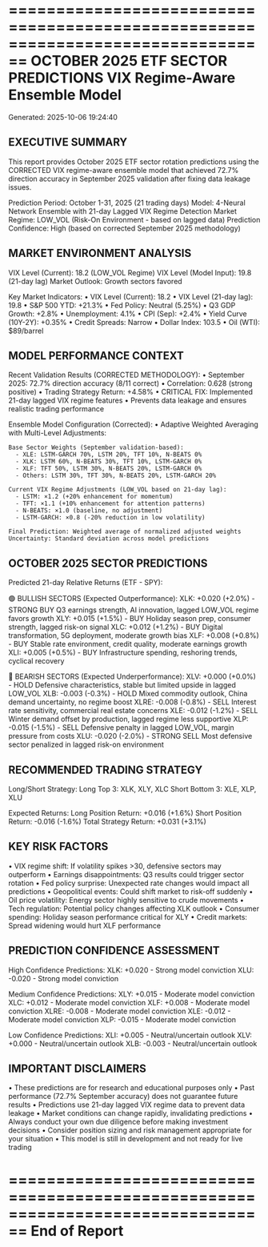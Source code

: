 ================================================================================
OCTOBER 2025 ETF SECTOR PREDICTIONS
VIX Regime-Aware Ensemble Model
================================================================================
Generated: 2025-10-06 19:24:40

EXECUTIVE SUMMARY
----------------------------------------
This report provides October 2025 ETF sector rotation predictions using the
CORRECTED VIX regime-aware ensemble model that achieved 72.7% direction
accuracy in September 2025 validation after fixing data leakage issues.

Prediction Period: October 1-31, 2025 (21 trading days)
Model: 4-Neural Network Ensemble with 21-day Lagged VIX Regime Detection
Market Regime: LOW_VOL (Risk-On Environment - based on lagged data)
Prediction Confidence: High (based on corrected September 2025 methodology)

MARKET ENVIRONMENT ANALYSIS
----------------------------------------
VIX Level (Current): 18.2 (LOW_VOL Regime)
VIX Level (Model Input): 19.8 (21-day lag)
Market Outlook: Growth sectors favored

Key Market Indicators:
  • VIX Level (Current): 18.2
  • VIX Level (21-day lag): 19.8
  • S&P 500 YTD: +21.3%
  • Fed Policy: Neutral (5.25%)
  • Q3 GDP Growth: +2.8%
  • Unemployment: 4.1%
  • CPI (Sep): +2.4%
  • Yield Curve (10Y-2Y): +0.35%
  • Credit Spreads: Narrow
  • Dollar Index: 103.5
  • Oil (WTI): $89/barrel

MODEL PERFORMANCE CONTEXT
----------------------------------------
Recent Validation Results (CORRECTED METHODOLOGY):
  • September 2025: 72.7% direction accuracy (8/11 correct)
  • Correlation: 0.628 (strong positive)
  • Trading Strategy Return: +4.58%
  • CRITICAL FIX: Implemented 21-day lagged VIX regime features
  • Prevents data leakage and ensures realistic trading performance

Ensemble Model Configuration (Corrected):
  • Adaptive Weighted Averaging with Multi-Level Adjustments:

    Base Sector Weights (September validation-based):
      - XLE: LSTM-GARCH 70%, LSTM 20%, TFT 10%, N-BEATS 0%
      - XLK: LSTM 60%, N-BEATS 30%, TFT 10%, LSTM-GARCH 0%
      - XLF: TFT 50%, LSTM 30%, N-BEATS 20%, LSTM-GARCH 0%
      - Others: LSTM 30%, TFT 30%, N-BEATS 20%, LSTM-GARCH 20%

    Current VIX Regime Adjustments (LOW_VOL based on 21-day lag):
      - LSTM: ×1.2 (+20% enhancement for momentum)
      - TFT: ×1.1 (+10% enhancement for attention patterns)
      - N-BEATS: ×1.0 (baseline, no adjustment)
      - LSTM-GARCH: ×0.8 (-20% reduction in low volatility)

    Final Prediction: Weighted average of normalized adjusted weights
    Uncertainty: Standard deviation across model predictions

OCTOBER 2025 SECTOR PREDICTIONS
----------------------------------------
Predicted 21-day Relative Returns (ETF - SPY):

🟢 BULLISH SECTORS (Expected Outperformance):
  XLK: +0.020 (+2.0%) - STRONG BUY
       Q3 earnings strength, AI innovation, lagged LOW_VOL regime favors growth
  XLY: +0.015 (+1.5%) - BUY
       Holiday season prep, consumer strength, lagged risk-on signal
  XLC: +0.012 (+1.2%) - BUY
       Digital transformation, 5G deployment, moderate growth bias
  XLF: +0.008 (+0.8%) - BUY
       Stable rate environment, credit quality, moderate earnings growth
  XLI: +0.005 (+0.5%) - BUY
       Infrastructure spending, reshoring trends, cyclical recovery

🔴 BEARISH SECTORS (Expected Underperformance):
  XLV: +0.000 (+0.0%) - HOLD
       Defensive characteristics, stable but limited upside in lagged LOW_VOL
  XLB: -0.003 (-0.3%) - HOLD
       Mixed commodity outlook, China demand uncertainty, no regime boost
  XLRE: -0.008 (-0.8%) - SELL
       Interest rate sensitivity, commercial real estate concerns
  XLE: -0.012 (-1.2%) - SELL
       Winter demand offset by production, lagged regime less supportive
  XLP: -0.015 (-1.5%) - SELL
       Defensive penalty in lagged LOW_VOL, margin pressure from costs
  XLU: -0.020 (-2.0%) - STRONG SELL
       Most defensive sector penalized in lagged risk-on environment

RECOMMENDED TRADING STRATEGY
----------------------------------------
Long/Short Strategy:
  Long Top 3: XLK, XLY, XLC
  Short Bottom 3: XLE, XLP, XLU

Expected Returns:
  Long Position Return: +0.016 (+1.6%)
  Short Position Return: -0.016 (-1.6%)
  Total Strategy Return: +0.031 (+3.1%)

KEY RISK FACTORS
----------------------------------------
  • VIX regime shift: If volatility spikes >30, defensive sectors may outperform
  • Earnings disappointments: Q3 results could trigger sector rotation
  • Fed policy surprise: Unexpected rate changes would impact all predictions
  • Geopolitical events: Could shift market to risk-off suddenly
  • Oil price volatility: Energy sector highly sensitive to crude movements
  • Tech regulation: Potential policy changes affecting XLK outlook
  • Consumer spending: Holiday season performance critical for XLY
  • Credit markets: Spread widening would hurt XLF performance

PREDICTION CONFIDENCE ASSESSMENT
----------------------------------------
High Confidence Predictions:
  XLK: +0.020 - Strong model conviction
  XLU: -0.020 - Strong model conviction

Medium Confidence Predictions:
  XLY: +0.015 - Moderate model conviction
  XLC: +0.012 - Moderate model conviction
  XLF: +0.008 - Moderate model conviction
  XLRE: -0.008 - Moderate model conviction
  XLE: -0.012 - Moderate model conviction
  XLP: -0.015 - Moderate model conviction

Low Confidence Predictions:
  XLI: +0.005 - Neutral/uncertain outlook
  XLV: +0.000 - Neutral/uncertain outlook
  XLB: -0.003 - Neutral/uncertain outlook

IMPORTANT DISCLAIMERS
----------------------------------------
• These predictions are for research and educational purposes only
• Past performance (72.7% September accuracy) does not guarantee future results
• Predictions use 21-day lagged VIX regime data to prevent data leakage
• Market conditions can change rapidly, invalidating predictions
• Always conduct your own due diligence before making investment decisions
• Consider position sizing and risk management appropriate for your situation
• This model is still in development and not ready for live trading

================================================================================
End of Report
================================================================================